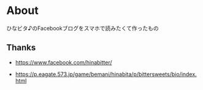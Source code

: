 # About

ひなビタ♪のFacebookブログをスマホで読みたくて作ったもの


## Thanks

* https://www.facebook.com/hinabitter/

* https://p.eagate.573.jp/game/bemani/hinabita/p/bittersweets/bio/index.html

